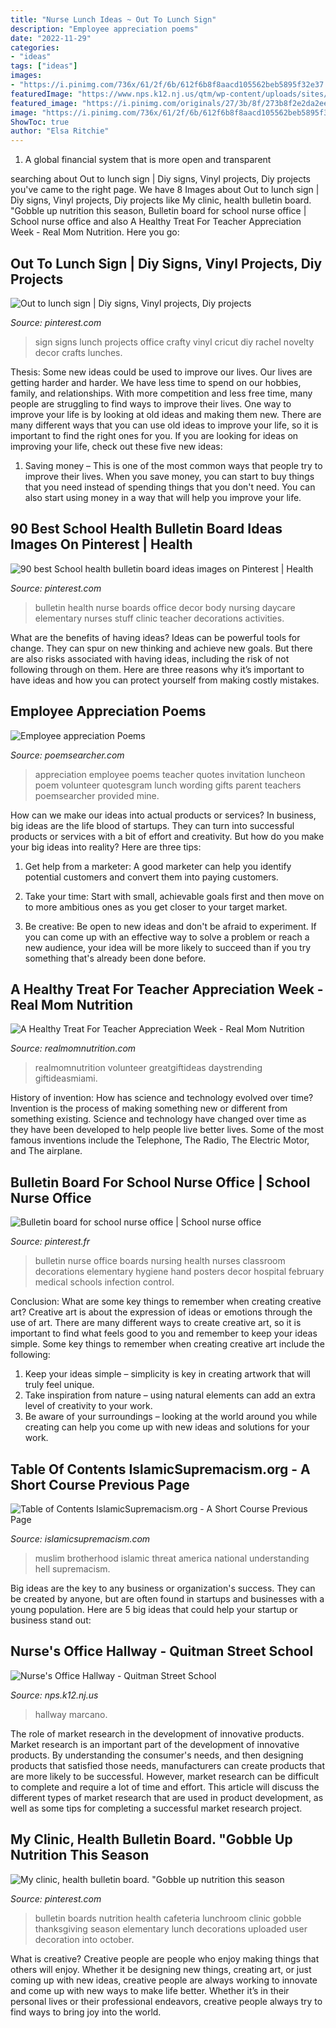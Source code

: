 ```yaml
---
title: "Nurse Lunch Ideas ~ Out To Lunch Sign"
description: "Employee appreciation poems"
date: "2022-11-29"
categories:
- "ideas"
tags: ["ideas"]
images:
- "https://i.pinimg.com/736x/61/2f/6b/612f6b8f8aacd105562beb5895f32e37.jpg"
featuredImage: "https://www.nps.k12.nj.us/qtm/wp-content/uploads/sites/89/2020/10/Nurses-Office.jpg"
featured_image: "https://i.pinimg.com/originals/27/3b/8f/273b8f2e2da2ee6b37c1b647acf01e94.jpg"
image: "https://i.pinimg.com/736x/61/2f/6b/612f6b8f8aacd105562beb5895f32e37.jpg"
ShowToc: true
author: "Elsa Ritchie"
---
```



1. A global financial system that is more open and transparent 

	

		
searching about Out to lunch sign | Diy signs, Vinyl projects, Diy projects you've came to the right page. We have 8 Images about Out to lunch sign | Diy signs, Vinyl projects, Diy projects like My clinic, health bulletin board. &quot;Gobble up nutrition this season, Bulletin board for school nurse office | School nurse office and also A Healthy Treat For Teacher Appreciation Week - Real Mom Nutrition. Here you go:
		
    
## Out To Lunch Sign | Diy Signs, Vinyl Projects, Diy Projects

<img loading=lazy src="https://i.pinimg.com/736x/b2/77/46/b27746f28124b90a8c8de01669663508--out-to-lunches.jpg" onerror="this.onerror=null;this.src='https://tse2.mm.bing.net/th?id=OIP.qJWVUcoEMy1sXi5aoGaobAHaFj&amp;pid=15.1';" alt="Out to lunch sign | Diy signs, Vinyl projects, Diy projects">

_Source: pinterest.com_

>sign signs lunch projects office crafty vinyl cricut diy rachel novelty decor crafts lunches. 

	

Thesis: Some new ideas could be used to improve our lives.
Our lives are getting harder and harder. We have less time to spend on our hobbies, family, and relationships. With more competition and less free time, many people are struggling to find ways to improve their lives. One way to improve your life is by looking at old ideas and making them new. There are many different ways that you can use old ideas to improve your life, so it is important to find the right ones for you. If you are looking for ideas on improving your life, check out these five new ideas: 
1) Saving money – This is one of the most common ways that people try to improve their lives. When you save money, you can start to buy things that you need instead of spending things that you don't need. You can also start using money in a way that will help you improve your life.

    
## 90 Best School Health Bulletin Board Ideas Images On Pinterest | Health

<img loading=lazy src="https://i.pinimg.com/736x/61/2f/6b/612f6b8f8aacd105562beb5895f32e37.jpg" onerror="this.onerror=null;this.src='https://tse3.mm.bing.net/th?id=OIP.U0xjEheBf9-0wgZlqOAOdQHaJ3&amp;pid=15.1';" alt="90 best School health bulletin board ideas images on Pinterest | Health">

_Source: pinterest.com_

>bulletin health nurse boards office decor body nursing daycare elementary nurses stuff clinic teacher decorations activities. 

	

What are the benefits of having ideas?
Ideas can be powerful tools for change. They can spur on new thinking and achieve new goals. But there are also risks associated with having ideas, including the risk of not following through on them. Here are three reasons why it’s important to have ideas and how you can protect yourself from making costly mistakes.

    
## Employee Appreciation Poems

<img loading=lazy src="https://www.poemsearcher.com/images/poemsearcher/5f/5fae2442c721db1f5201f2018588ae93.jpeg" onerror="this.onerror=null;this.src='https://tse1.mm.bing.net/th?id=OIP.6XNp0jOB7QqyHeAKrHELxQHaKX&amp;pid=15.1';" alt="Employee appreciation Poems">

_Source: poemsearcher.com_

>appreciation employee poems teacher quotes invitation luncheon poem volunteer quotesgram lunch wording gifts parent teachers poemsearcher provided mine. 

	

How can we make our ideas into actual products or services?
In business, big ideas are the life blood of startups. They can turn into successful products or services with a bit of effort and creativity. But how do you make your big ideas into reality? Here are three tips:
1) Get help from a marketer: A good marketer can help you identify potential customers and convert them into paying customers.

2) Take your time: Start with small, achievable goals first and then move on to more ambitious ones as you get closer to your target market.

3) Be creative: Be open to new ideas and don't be afraid to experiment. If you can come up with an effective way to solve a problem or reach a new audience, your idea will be more likely to succeed than if you try something that's already been done before.

    
## A Healthy Treat For Teacher Appreciation Week - Real Mom Nutrition

<img loading=lazy src="https://www.realmomnutrition.com/wp-content/uploads/2014/05/PicMonkey-Collage2.jpg" onerror="this.onerror=null;this.src='https://tse3.mm.bing.net/th?id=OIP.x_0PJRziJRDtHW8QCXMKeAHaKl&amp;pid=15.1';" alt="A Healthy Treat For Teacher Appreciation Week - Real Mom Nutrition">

_Source: realmomnutrition.com_

>realmomnutrition volunteer greatgiftideas daystrending giftideasmiami. 

	

History of invention: How has science and technology evolved over time?
Invention is the process of making something new or different from something existing. Science and technology have changed over time as they have been developed to help people live better lives. Some of the most famous inventions include the Telephone, The Radio, The Electric Motor, and The airplane.

    
## Bulletin Board For School Nurse Office | School Nurse Office

<img loading=lazy src="https://i.pinimg.com/originals/74/1c/03/741c037b65c1fa6f537851fb98b22655.jpg" onerror="this.onerror=null;this.src='https://tse4.mm.bing.net/th?id=OIP.iifCB7nP7xnEQ5Jb5KQ0LQHaJ4&amp;pid=15.1';" alt="Bulletin board for school nurse office | School nurse office">

_Source: pinterest.fr_

>bulletin nurse office boards nursing health nurses classroom decorations elementary hygiene hand posters decor hospital february medical schools infection control. 

	

Conclusion: What are some key things to remember when creating creative art?
Creative art is about the expression of ideas or emotions through the use of art. There are many different ways to create creative art, so it is important to find what feels good to you and remember to keep your ideas simple. Some key things to remember when creating creative art include the following:
1. Keep your ideas simple – simplicity is key in creating artwork that will truly feel unique.
2. Take inspiration from nature – using natural elements can add an extra level of creativity to your work.
3. Be aware of your surroundings – looking at the world around you while creating can help you come up with new ideas and solutions for your work.

    
## Table Of Contents IslamicSupremacism.org - A Short Course Previous Page

<img loading=lazy src="http://islamicsupremacism.com/Muslim_Brotherhood_on_IS%26J_files/enemy_strat.gif" onerror="this.onerror=null;this.src='https://tse4.mm.bing.net/th?id=OIP.N71UcpH6pY4yVw_zbDVmdgHaFb&amp;pid=15.1';" alt="Table of Contents IslamicSupremacism.org - A Short Course Previous Page">

_Source: islamicsupremacism.com_

>muslim brotherhood islamic threat america national understanding hell supremacism. 

	

Big ideas are the key to any business or organization's success. They can be created by anyone, but are often found in startups and businesses with a young population. Here are 5 big ideas that could help your startup or business stand out: 

    
## Nurse&#039;s Office Hallway - Quitman Street School

<img loading=lazy src="https://www.nps.k12.nj.us/qtm/wp-content/uploads/sites/89/2020/10/Nurses-Office.jpg" onerror="this.onerror=null;this.src='https://tse1.mm.bing.net/th?id=OIP.Z7CUYE3wCLnOgIavWZig4QHaEK&amp;pid=15.1';" alt="Nurse&#039;s Office Hallway - Quitman Street School">

_Source: nps.k12.nj.us_

>hallway marcano. 

	

The role of market research in the development of innovative products.
Market research is an important part of the development of innovative products. By understanding the consumer's needs, and then designing products that satisfied those needs, manufacturers can create products that are more likely to be successful. However, market research can be difficult to complete and require a lot of time and effort. This article will discuss the different types of market research that are used in product development, as well as some tips for completing a successful market research project.

    
## My Clinic, Health Bulletin Board. &quot;Gobble Up Nutrition This Season

<img loading=lazy src="https://i.pinimg.com/originals/27/3b/8f/273b8f2e2da2ee6b37c1b647acf01e94.jpg" onerror="this.onerror=null;this.src='https://tse3.mm.bing.net/th?id=OIP.wnXY67er_d61hJ28t_ObsQHaJ6&amp;pid=15.1';" alt="My clinic, health bulletin board. &quot;Gobble up nutrition this season">

_Source: pinterest.com_

>bulletin boards nutrition health cafeteria lunchroom clinic gobble thanksgiving season elementary lunch decorations uploaded user decoration into october. 

	

What is creative?
Creative people are people who enjoy making things that others will enjoy. Whether it be designing new things, creating art, or just coming up with new ideas, creative people are always working to innovate and come up with new ways to make life better. Whether it’s in their personal lives or their professional endeavors, creative people always try to find ways to bring joy into the world.

